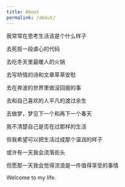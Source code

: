 ```yaml
---
title: About
permalink: /about/
---
```


<p>我常常在思考生活该是个什么样子</p>
<p>去死抠一段虐心的代码</p>
<p>去吃冬天里最暖人的火锅</p>
<p>去写矫情的诗和文章草草安慰</p>
<p>去在奔波的世界里做没回报的事</p>
<p>去和自己喜欢的人平凡的渡过余生</p>
<p>去做梦，梦见下一个和再下一个春天</p>
<p>我不清楚自己是否在过那样的生活</p>
<p>但我希望可以把生活过成那个温润的样子</p>
<p>或许有一天我会流落街头
<p>但愿那一天我会觉得流浪是一件值得享受的事情</p>
<p>Welcome to my life.</p>

